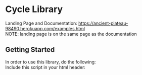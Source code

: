 # Cycle Library

Landing Page and Documentation: https://ancient-plateau-98490.herokuapp.com/examples.html <br>
NOTE: landing page is on the same page as the documentation

## Getting Started 
In order to use this library, do the following: <br>
Include this script in your html header: <script defer type='text/javascript' src='/js/cycle.js'></script>
